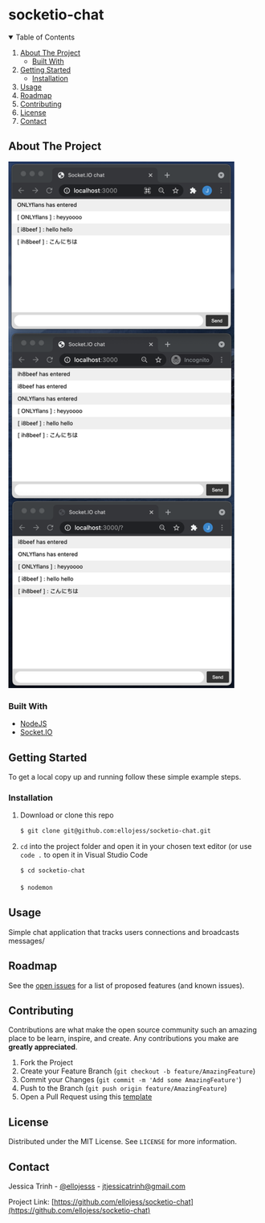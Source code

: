 # socketio-chat


<!-- TABLE OF CONTENTS -->
<details open="open">
  <summary>Table of Contents</summary>
  <ol>
    <li>
      <a href="#about-the-project">About The Project</a>
      <ul>
        <li><a href="#built-with">Built With</a></li>
      </ul>
    </li>
    <li>
      <a href="#getting-started">Getting Started</a>
      <ul>
        <li><a href="#installation">Installation</a></li>
      </ul>
    </li>
    <li><a href="#usage">Usage</a></li>
    <li><a href="#roadmap">Roadmap</a></li>
    <li><a href="#contributing">Contributing</a></li>
    <li><a href="#license">License</a></li>
    <li><a href="#contact">Contact</a></li>
  </ol>
</details>



<!-- ABOUT THE PROJECT -->
## About The Project

<img src="preview/local-screen.png" alt="drawing" width="450"/>


### Built With
* [NodeJS](https://nodejs.org/en/)
* [Socket.IO](https://socket.io/)


<!-- GETTING STARTED -->
## Getting Started

To get a local copy up and running follow these simple example steps.


### Installation

1. Download or clone this repo 
    ```bash
    $ git clone git@github.com:ellojess/socketio-chat.git
    ```
    
2. `cd` into the project folder and open it in your chosen text editor (or use `code .` to open it in Visual Studio Code
    ```bash
    $ cd socketio-chat

    $ nodemon
    ```
   

<!-- USAGE EXAMPLES -->
## Usage

Simple chat application that tracks users connections and broadcasts messages/



<!-- ROADMAP -->
## Roadmap

See the [open issues](https://github.com/ellojess/socketio-chat/issues) for a list of proposed features (and known issues).



<!-- CONTRIBUTING -->
## Contributing

Contributions are what make the open source community such an amazing place to be learn, inspire, and create. Any contributions you make are **greatly appreciated**.

1. Fork the Project
2. Create your Feature Branch (`git checkout -b feature/AmazingFeature`)
3. Commit your Changes (`git commit -m 'Add some AmazingFeature'`)
4. Push to the Branch (`git push origin feature/AmazingFeature`)
5. Open a Pull Request using this [template](https://github.com/embeddedartistry/templates/blob/master/oss_docs/PULL_REQUEST_TEMPLATE.md)



<!-- LICENSE -->
## License

Distributed under the MIT License. See `LICENSE` for more information.



<!-- CONTACT -->
## Contact

Jessica Trinh - [@ellojesss](https://twitter.com/ellojesss) - jtjessicatrinh@gmail.com

Project Link: [https://github.com/ellojess/socketio-chat](https://github.com/ellojess/socketio-chat)
